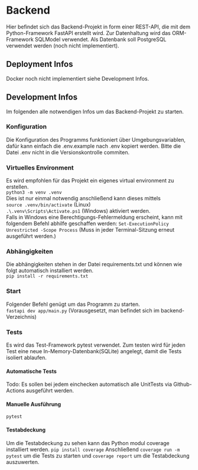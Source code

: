 # Backend
Hier befindet sich das Backend-Projekt in form einer REST-API, die mit dem Python-Framework FastAPI erstellt wird. Zur Datenhaltung wird das ORM-Framework SQLModel verwendet.
Als Datenbank soll PostgreSQL verwendet werden (noch nicht implementiert).

## Deployment Infos
Docker noch nicht implementiert siehe Development Infos.

## Development Infos
Im folgenden alle notwendigen Infos um das Backend-Projekt zu starten.

### Konfiguration
Die Konfiguration des Programms funktioniert über Umgebungsvariablen, dafür kann einfach die .env.example nach .env kopiert werden.
Bitte die Datei .env nicht in die Versionskontrolle commiten.

### Virtuelles Environment
Es wird empfohlen für das Projekt ein eigenes virtual environment zu erstellen.   
```python3 -m venv .venv```  
Dies ist nur einmal notwendig anschließend kann dieses mittels    
```source .venv/bin/activate``` (Linux)   
```.\.venv\Scripts\Activate.ps1``` (Windows) aktiviert werden.  
 Falls in Windows eine Berechtigungs-Fehlermeldung erscheint, kann mit folgendem Befehl abhilfe geschaffen werden: ```Set-ExecutionPolicy Unrestricted -Scope Process``` (Muss in jeder Terminal-Sitzung erneut ausgeführt werden.)

### Abhängigkeiten
Die abhängigkeiten stehen in der Datei requirements.txt und können wie folgt automatisch installiert werden.  
```pip install -r requirements.txt```

### Start
Folgender Befehl genügt um das Programm zu starten.  
```fastapi dev app/main.py```
(Vorausgesetzt, man befindet sich im backend-Verzeichnis)

### Tests
Es wird das Test-Framework pytest verwendet.
Zum testen wird für jeden Test eine neue In-Memory-Datenbank(SQLite) angelegt, damit die Tests isoliert ablaufen.
#### Automatische Tests
Todo: Es sollen bei jedem einchecken automatisch alle UnitTests via Github-Actions ausgeführt werden.
#### Manuelle Ausführung
```
pytest
```
#### Testabdeckung
Um die Testabdeckung zu sehen kann das Python modul coverage installiert werden.
```pip install coverage```
Anschließend ```coverage run -m pytest``` um die Tests zu starten und
```coverage report``` um die Testabdeckung auszuwerten.
